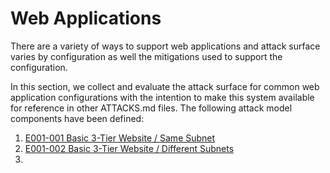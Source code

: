 # Web Applications

There are a variety of ways to support web applications and attack surface varies by configuration as well the mitigations used to support the configuration.

In this section, we collect and evaluate the attack surface for common web application configurations with the intention to make this system available for reference in other ATTACKS.md files.  The following attack model components have been defined:

1. [E001-001 Basic 3-Tier Website / Same Subnet](001-Basic-3Tier-Website-Same-Subnet.md)    
2. [E001-002 Basic 3-Tier Website / Different Subnets]()     
3. 
